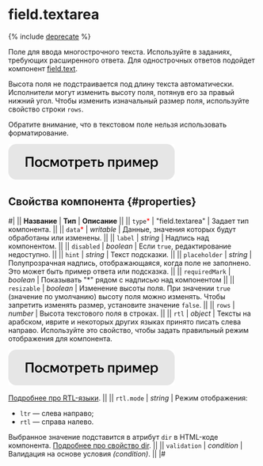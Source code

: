 # field.textarea

{% include [deprecate](../../_includes/deprecate.md) %}

Поле для ввода многострочного текста. Используйте в заданиях, требующих расширенного ответа. Для однострочных ответов подойдет компонент [field.text](field.text.md).

Высота поля не подстраивается под длину текста автоматически. Исполнители могут изменить высоту поля, потянув его за правый нижний угол. Чтобы изменить изначальный размер поля, используйте свойство строки `rows`.

Обратите внимание, что в текстовом поле нельзя использовать форматирование.

[![](../_images/buttons/view-example.svg)](https://clck.ru/T7Ykn)

## Свойства компонента {#properties}

#|
|| **Название** | **Тип** | **Описание** ||
|| `type`<span style="color: red">\*</span> | "field.textarea" | Задает тип компонента. ||
|| `data`<span style="color: red">\*</span> | _writable_ | Данные, значения которых будут обработаны или изменены. ||
|| `label` | _string_ | Надпись над компонентом. ||
|| `disabled` | _boolean_ | Если `true`, редактирование недоступно. ||
|| `hint` | _string_ | Текст подсказки. ||
|| `placeholder` | _string_ | Полупрозрачная надпись, отображающаяся, когда поле не заполнено. Это может быть пример ответа или подсказка. ||
|| `requiredMark` | _boolean_ | Показывать "\*" рядом с надписью над компонентом ||
|| `resizable` | _boolean_ | Изменение высоты поля. При значении `true` (значение по умолчанию) высоту поля можно изменять. Чтобы запретить изменять размер, установите значение `false`. ||
|| `rows` | _number_ | Высота текстового поля в строках. ||
|| `rtl` | _object_ | Тексты на арабском, иврите и некоторых других языках принято писать слева направо. Используйте это свойство, чтобы задать правильный режим отображения для компонента.

[![](../_images/buttons/view-example.svg)](https://clck.ru/amHBJ)

[Подробнее про RTL-языки](https://www.w3.org/International/questions/qa-scripts).
||
|| `rtl.mode` | _string_ | Режим отображения:

- `ltr` — слева направо;
- `rtl` — справа налево.

Выбранное значение подставится в атрибут `dir` в HTML-коде компонента. [Подробнее про свойство dir](https://www.w3.org/International/questions/qa-html-dir). ||
|| `validation` | _condition_ | Валидация на основе условия _(condition)_. ||
|#
